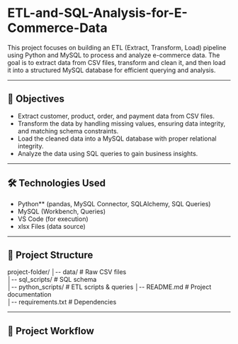 # ETL-and-SQL-Analysis-for-E-Commerce-Data

This project focuses on building an ETL (Extract, Transform, Load) pipeline using Python and MySQL to process and analyze e-commerce data. 
The goal is to extract data from CSV files, transform and clean it, and then load it into a structured MySQL database for efficient querying and analysis.

---
## 🎯 Objectives
 - Extract customer, product, order, and payment data from CSV files.
 - Transform the data by handling missing values, ensuring data integrity, and matching schema constraints.
 - Load the cleaned data into a MySQL database with proper relational integrity.
 - Analyze the data using SQL queries to gain business insights.

---

## 🛠 Technologies Used
- Python** (pandas, MySQL Connector, SQLAlchemy, SQL Queries)
- MySQL (Workbench, Queries)
- VS Code (for execution)
- xlsx Files (data source)

---
## 📂 Project Structure
project-folder/
│-- data/                # Raw CSV files  
│-- sql_scripts/         # SQL schema  
│-- python_scripts/      # ETL scripts & queries 
│-- README.md            # Project documentation  
│-- requirements.txt     # Dependencies  

---
## 🔄 Project Workflow

  

